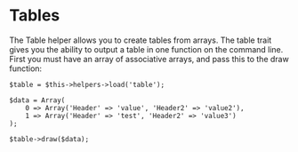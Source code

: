 Tables
======

The Table helper allows you to create tables from arrays. The table trait gives you the ability to output a table in one function on the command line. First you must have an array of associative arrays, and pass this to the draw function:

	$table = $this->helpers->load('table');

	$data = Array(
		0 => Array('Header' => 'value', 'Header2' => 'value2'),
		1 => Array('Header' => 'test', 'Header2' => 'value3')
	);

	$table->draw($data);
